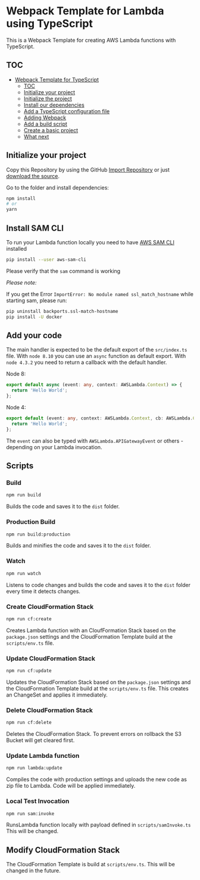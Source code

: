 # Webpack Template for Lambda using TypeScript

This is a Webpack Template for creating AWS Lambda functions with TypeScript.

## TOC
- [Webpack Template for TypeScript](#webpack-template-for-typescript)
  - [TOC](#toc)
  - [Initialize your project](#initialize-your-project)
  - [Initialize the project](#initialize-the-project)
  - [Install our dependencies](#install-our-dependencies)
  - [Add a TypeScript configuration file](#add-a-typescript-configuration-file)
  - [Adding Webpack](#adding-webpack)
  - [Add a build script](#add-a-build-script)
  - [Create a basic project](#create-a-basic-project)
  - [What next](#what-next)

## Initialize your project

Copy this Repository by using the GitHub [Import Repository](https://github.com/new/import) or just [download the source](https://github.com/tamino-martinius/template-webpack-typescript-lambda/archive/master.zip).

Go to the folder and install dependencies:

```sh
npm install
# or
yarn
```

## Install SAM CLI

To run your Lambda function locally you need to have [AWS SAM CLI](https://github.com/awslabs/aws-sam-cli) installed

```sh
pip install --user aws-sam-cli
```

Please verify that the `sam` command is working

*Please note:*

If you get the Error `ImportError: No module named ssl_match_hostname` while starting sam, please run:

```sh
pip uninstall backports.ssl-match-hostname
pip install -U docker
```

## Add your code

The main handler is expected to be the default export of the `src/index.ts` file. With `node 8.10` you can use an `async` function as default export. With `node 4.3.2` you need to return a callback with the default handler.

Node 8:

```ts
export default async (event: any, context: AWSLambda.Context) => {
  return 'Hello World';
};
```

Node 4:

```ts
export default (event: any, context: AWSLambda.Context, cb: AWSLambda.Callback) => {
  return 'Hello World';
};
```

The `event` can also be typed with `AWSLambda.APIGatewayEvent` or others - depending on your Lambda invocation.

## Scripts

### Build

```sh
npm run build
```

Builds the code and saves it to the `dist` folder.

### Production Build

```sh
npm run build:production
```

Builds and minifies the code and saves it to the `dist` folder.

### Watch

```sh
npm run watch
```

Listens to code changes and builds the code and saves it to the `dist` folder every time it detects changes.

### Create CloudFormation Stack

```sh
npm run cf:create
```

Creates Lambda function with an CloufFormation Stack based on the `package.json` settings and the CloudFormation Template build at the `scripts/env.ts` file.

### Update CloudFormation Stack

```sh
npm run cf:update
```

Updates the CloudFormation Stack based on the `package.json` settings and the CloudFormation Template build at the `scripts/env.ts` file. This creates an ChangeSet and applies it immediately.

### Delete CloudFormation Stack

```sh
npm run cf:delete
```

Deletes the CloudFormation Stack. To prevent errors on rollback the S3 Bucket will get cleared first.

### Update Lambda function

```sh
npm run lambda:update
```

Compiles the code with production settings and uploads the new code as zip file to Lambda. Code will be applied immediately.

### Local Test Invocation

```sh
npm run sam:invoke
```

RunsLambda function locally with payload defined in `scripts/samInvoke.ts` This will be changed.

## Modify CloudFormation Stack

The CloudFormation Template is build at `scripts/env.ts`. This will be changed in the future.
